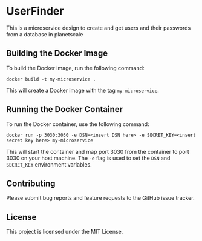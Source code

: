 UserFinder
==================
This is a microservice design to create and get users and their passwords from a database in planetscale

Building the Docker Image
-------------------------

To build the Docker image, run the following command:


`docker build -t my-microservice .`

This will create a Docker image with the tag `my-microservice`.

Running the Docker Container
----------------------------

To run the Docker container, use the following command:


`docker run -p 3030:3030 -e DSN=<insert DSN here> -e SECRET_KEY=<insert secret key here> my-microservice`

This will start the container and map port 3030 from the container to port 3030 on your host machine. The `-e` flag is used to set the `DSN` and `SECRET_KEY` environment variables.


Contributing
------------

Please submit bug reports and feature requests to the GitHub issue tracker.

License
-------

This project is licensed under the MIT License. 